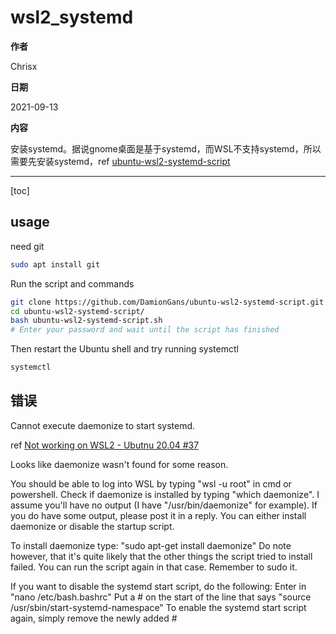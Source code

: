 # wsl2_systemd

**作者**

Chrisx

**日期**

2021-09-13

**内容**

安装systemd。据说gnome桌面是基于systemd，而WSL不支持systemd，所以需要先安装systemd，ref [ubuntu-wsl2-systemd-script](https://github.com/DamionGans/ubuntu-wsl2-systemd-script)

----

[toc]

## usage

need git

```sh
sudo apt install git

```

Run the script and commands

```sh
git clone https://github.com/DamionGans/ubuntu-wsl2-systemd-script.git
cd ubuntu-wsl2-systemd-script/
bash ubuntu-wsl2-systemd-script.sh
# Enter your password and wait until the script has finished
```

Then restart the Ubuntu shell and try running systemctl

```sh
systemctl
```

## 错误

Cannot execute daemonize to start systemd.

ref [Not working on WSL2 - Ubutnu 20.04 #37](https://github.com/DamionGans/ubuntu-wsl2-systemd-script/issues/37)

Looks like daemonize wasn't found for some reason.

You should be able to log into WSL by typing "wsl -u root" in cmd or powershell.
Check if daemonize is installed by typing "which daemonize".
I assume you'll have no output (I have "/usr/bin/daemonize" for example).
If you do have some output, please post it in a reply.
You can either install daemonize or disable the startup script.

To install daemonize type:
"sudo apt-get install daemonize"
Do note however, that it's quite likely that the other things the script tried to install failed.
You can run the script again in that case. Remember to sudo it.

If you want to disable the systemd start script, do the following:
Enter in "nano /etc/bash.bashrc"
Put a # on the start of the line that says "source /usr/sbin/start-systemd-namespace"
To enable the systemd start script again, simply remove the newly added #